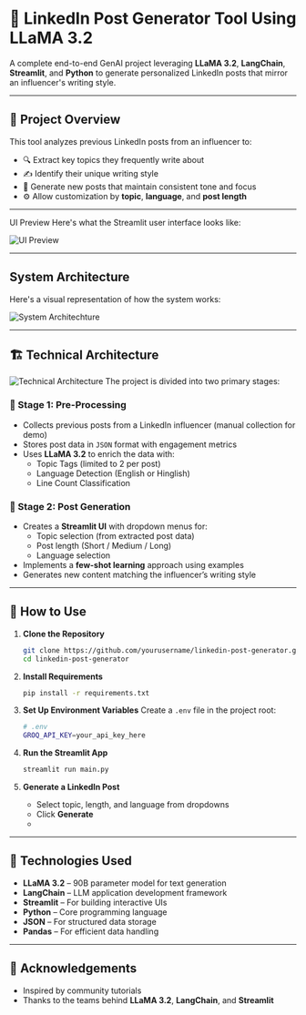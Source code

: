 
# 📢 LinkedIn Post Generator Tool Using LLaMA 3.2

A complete end-to-end GenAI project leveraging **LLaMA 3.2**, **LangChain**, **Streamlit**, and **Python** to generate personalized LinkedIn posts that mirror an influencer's writing style.

---

## 📌 Project Overview

This tool analyzes previous LinkedIn posts from an influencer to:

- 🔍 Extract key topics they frequently write about  
- ✍️ Identify their unique writing style  
- 🧠 Generate new posts that maintain consistent tone and focus  
- ⚙️ Allow customization by **topic**, **language**, and **post length**


---

UI Preview
Here's what the Streamlit user interface looks like:

![UI Preview](images/system_architecture.png)

---

## System Architecture
Here's a visual representation of how the system works:

![System Architechture]([(https://github.com/harshjoshi08/LinkedIn-Post-Generator/blob/main/System%20Architecture.png))



---

## 🏗️ Technical Architecture

![Technical Architecture](images/system_architecture.png)
The project is divided into two primary stages:

### 🔹 Stage 1: Pre-Processing

- Collects previous posts from a LinkedIn influencer (manual collection for demo)
- Stores post data in `JSON` format with engagement metrics
- Uses **LLaMA 3.2** to enrich the data with:
  - Topic Tags (limited to 2 per post)
  - Language Detection (English or Hinglish)
  - Line Count Classification

### 🔹 Stage 2: Post Generation

- Creates a **Streamlit UI** with dropdown menus for:
  - Topic selection (from extracted post data)
  - Post length (Short / Medium / Long)
  - Language selection
- Implements a **few-shot learning** approach using examples
- Generates new content matching the influencer’s writing style


---

## 🚀 How to Use

1. **Clone the Repository**
   ```bash
   git clone https://github.com/yourusername/linkedin-post-generator.git
   cd linkedin-post-generator
   ```

2. **Install Requirements**
   ```bash
   pip install -r requirements.txt
   ```

3. **Set Up Environment Variables**
   Create a `.env` file in the project root:
   ```bash
   # .env
   GROQ_API_KEY=your_api_key_here
   ```

4. **Run the Streamlit App**
   ```bash
   streamlit run main.py
   ```

5. **Generate a LinkedIn Post**
   - Select topic, length, and language from dropdowns
   - Click **Generate**
   - 

---

## 🧰 Technologies Used

- **LLaMA 3.2** – 90B parameter model for text generation  
- **LangChain** – LLM application development framework  
- **Streamlit** – For building interactive UIs  
- **Python** – Core programming language  
- **JSON** – For structured data storage  
- **Pandas** – For efficient data handling  

---


## 🙏 Acknowledgements

- Inspired by community tutorials  
- Thanks to the teams behind **LLaMA 3.2**, **LangChain**, and **Streamlit**
